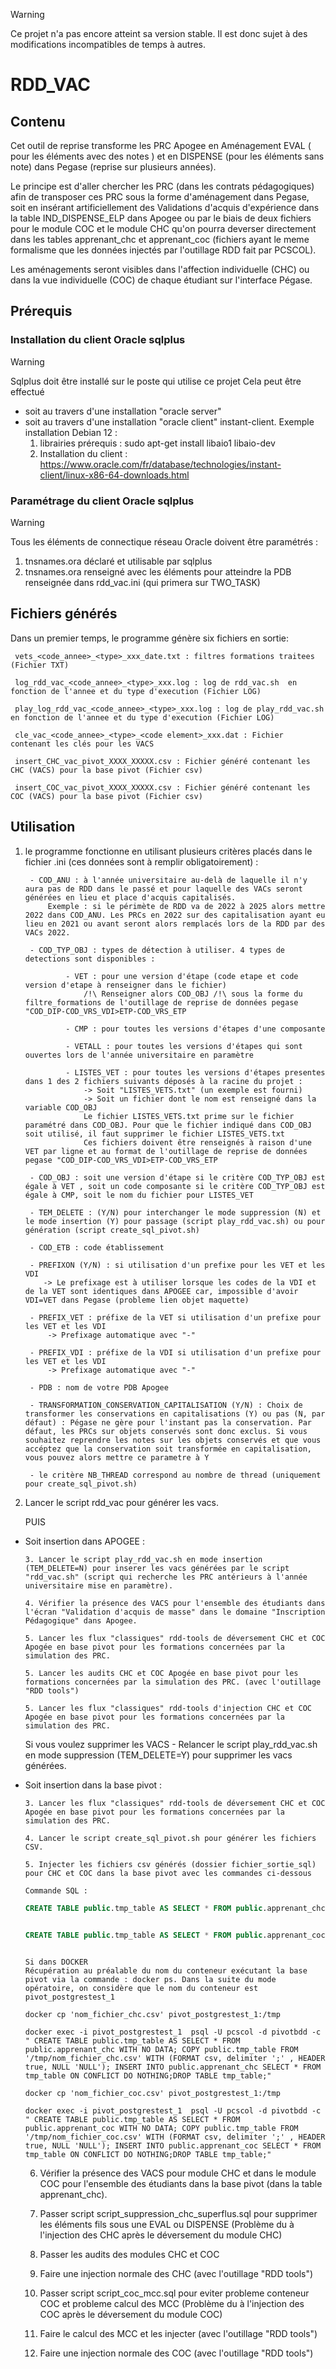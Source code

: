 
> [!WARNING]
> Ce projet n'a pas encore atteint sa version stable. Il est donc sujet à des
> modifications incompatibles de temps à autres.

# RDD_VAC

## Contenu
Cet outil de reprise transforme les PRC Apogee en Aménagement EVAL ( pour les éléments avec des notes ) et en DISPENSE (pour les éléments sans note) dans Pegase (reprise sur plusieurs années).

Le principe est d'aller chercher les PRC (dans les contrats pédagogiques) afin de transposer ces PRC sous la forme d'aménagement dans Pegase, soit en insérant artificiellement des Validations d'acquis d'expérience dans la table IND_DISPENSE_ELP dans Apogee ou par le biais de deux fichiers pour le module COC et le module CHC qu'on pourra deverser directement dans les tables apprenant_chc et apprenant_coc (fichiers ayant le meme formalisme que les données injectés par l'outillage RDD fait par PCSCOL).

Les aménagements seront visibles dans l'affection individuelle (CHC) ou dans la vue individuelle (COC) de chaque étudiant sur l'interface Pégase.

## Prérequis
### Installation du client Oracle sqlplus
> [!WARNING]
> Sqlplus doit être installé sur le poste qui utilise ce projet 
> Cela peut être effectué
>   - soit au travers d'une installation "oracle server"
>	- soit au travers d'une installation "oracle client" instant-client. Exemple installation Debian 12 :
>		1. librairies prérequis : sudo apt-get install libaio1 libaio-dev
>		2. Installation du client : https://www.oracle.com/fr/database/technologies/instant-client/linux-x86-64-downloads.html

### Paramétrage du client Oracle sqlplus
> [!WARNING]
> Tous les éléments de connectique réseau Oracle doivent être paramétrés :
> 1. tnsnames.ora déclaré et utilisable par sqlplus
> 2. tnsnames.ora renseigné avec les éléments pour atteindre la PDB renseignée dans rdd_vac.ini (qui primera sur TWO_TASK)

## Fichiers générés

Dans un premier temps, le programme génère six fichiers en sortie:

     vets_<code_annee>_<type>_xxx_date.txt : filtres formations traitees (Fichier TXT)

     log_rdd_vac_<code_annee>_<type>_xxx.log : log de rdd_vac.sh  en fonction de l'annee et du type d'execution (Fichier LOG)

     play_log_rdd_vac_<code_annee>_<type>_xxx.log : log de play_rdd_vac.sh  en fonction de l'annee et du type d'execution (Fichier LOG)

     cle_vac_<code_annee>_<type>_<code element>_xxx.dat : Fichier contenant les clés pour les VACS

     insert_CHC_vac_pivot_XXXX_XXXXX.csv : Fichier généré contenant les CHC (VACS) pour la base pivot (Fichier csv)

     insert_COC_vac_pivot_XXXX_XXXXX.csv : Fichier généré contenant les COC (VACS) pour la base pivot (Fichier csv)


## Utilisation
1. le programme fonctionne en utilisant plusieurs critères placés dans le fichier .ini  (ces données sont à remplir obligatoirement) :

		- COD_ANU : à l'année universitaire au-delà de laquelle il n'y aura pas de RDD dans le passé et pour laquelle des VACs seront générées en lieu et place d'acquis capitalisés.
			Exemple : si le périmète de RDD va de 2022 à 2025 alors mettre 2022 dans COD_ANU. Les PRCs en 2022 sur des capitalisation ayant eu lieu en 2021 ou avant seront alors remplacés lors de la RDD par des VACs 2022.
 
		- COD_TYP_OBJ : types de détection à utiliser. 4 types de detections sont disponibles :
 
				- VET : pour une version d'étape (code etape et code version d'etape à renseigner dans le fichier)
					/!\ Renseigner alors COD_OBJ /!\ sous la forme du filtre_formations de l'outillage de reprise de données pegase "COD_DIP-COD_VRS_VDI>ETP-COD_VRS_ETP
 
				- CMP : pour toutes les versions d'étapes d'une composante

				- VETALL : pour toutes les versions d'étapes qui sont ouvertes lors de l'année universitaire en paramètre

				- LISTES_VET : pour toutes les versions d'étapes presentes dans 1 des 2 fichiers suivants déposés à la racine du projet :
					-> Soit "LISTES_VETS.txt" (un exemple est fourni)
					-> Soit un fichier dont le nom est renseigné dans la variable COD_OBJ
					Le fichier LISTES_VETS.txt prime sur le fichier paramétré dans COD_OBJ. Pour que le fichier indiqué dans COD_OBJ soit utilisé, il faut supprimer le fichier LISTES_VETS.txt
					Ces fichiers doivent être renseignés à raison d'une VET par ligne et au format de l'outillage de reprise de données pegase "COD_DIP-COD_VRS_VDI>ETP-COD_VRS_ETP

		- COD_OBJ : soit une version d'étape si le critère COD_TYP_OBJ est égale à VET , soit un code composante si le critère COD_TYP_OBJ est égale à CMP, soit le nom du fichier pour LISTES_VET

		- TEM_DELETE : (Y/N) pour interchanger le mode suppression (N) et le mode insertion (Y) pour passage (script play_rdd_vac.sh) ou pour génération (script create_sql_pivot.sh)

		- COD_ETB : code établissement
	
		- PREFIXON (Y/N) : si utilisation d'un prefixe pour les VET et les VDI
		   -> Le prefixage est à utiliser lorsque les codes de la VDI et de la VET sont identiques dans APOGEE car, impossible d'avoir VDI=VET dans Pegase (probleme lien objet maquette)
	
		- PREFIX_VET : préfixe de la VET si utilisation d'un prefixe pour les VET et les VDI
			-> Prefixage automatique avec "-"

		- PREFIX_VDI : préfixe de la VDI si utilisation d'un prefixe pour les VET et les VDI
			-> Prefixage automatique avec "-"

		- PDB : nom de votre PDB Apogee

		- TRANSFORMATION_CONSERVATION_CAPITALISATION (Y/N) : Choix de transformer les conservations en capitalisations (Y) ou pas (N, par défaut) : Pégase ne gère pour l'instant pas la conservation. Par défaut, les PRCs sur objets conservés sont donc exclus. Si vous souhaitez reprendre les notes sur les objets conservés et que vous accéptez que la conservation soit transformée en capitalisation, vous pouvez alors mettre ce parametre à Y

        - le critère NB_THREAD correspond au nombre de thread (uniquement pour create_sql_pivot.sh)

2. Lancer le script rdd_vac pour générer les vacs.

     PUIS

  * Soit insertion dans APOGEE :

		3. Lancer le script play_rdd_vac.sh en mode insertion (TEM_DELETE=N) pour inserer les vacs générées par le script "rdd_vac.sh" (script qui recherche les PRC antérieurs à l'année universitaire mise en paramètre).

		4. Vérifier la présence des VACS pour l'ensemble des étudiants dans l'écran "Validation d'acquis de masse" dans le domaine "Inscription Pédagogique" dans Apogee.

		5. Lancer les flux "classiques" rdd-tools de déversement CHC et COC Apogée en base pivot pour les formations concernées par la simulation des PRC.

		5. Lancer les audits CHC et COC Apogée en base pivot pour les formations concernées par la simulation des PRC. (avec l'outillage "RDD tools")

		5. Lancer les flux "classiques" rdd-tools d'injection CHC et COC Apogée en base pivot pour les formations concernées par la simulation des PRC. 

	Si vous voulez supprimer les VACS 
		- Relancer le script play_rdd_vac.sh en mode suppression (TEM_DELETE=Y) pour supprimer les vacs générées.

  * Soit insertion dans la base pivot :

		3. Lancer les flux "classiques" rdd-tools de déversement CHC et COC Apogée en base pivot pour les formations concernées par la simulation des PRC.

		4. Lancer le script create_sql_pivot.sh pour générer les fichiers CSV.
		
		5. Injecter les fichiers csv générés (dossier fichier_sortie_sql) pour CHC et COC dans la base pivot avec les commandes ci-dessous

	```sql
	Commande SQL :

	CREATE TABLE public.tmp_table AS SELECT * FROM public.apprenant_chc WITH NO DATA; COPY public.tmp_table FROM 'nom_fichier_chc.csv' WITH (FORMAT csv, delimiter ';' , HEADER true, NULL 'NULL'); INSERT INTO public.apprenant_chc SELECT * FROM tmp_table ON CONFLICT DO NOTHING;DROP TABLE tmp_table;


	CREATE TABLE public.tmp_table AS SELECT * FROM public.apprenant_coc WITH NO DATA; COPY public.tmp_table FROM 'nom_fichier_coc.csv' WITH (FORMAT csv, delimiter ';' , HEADER true, NULL 'NULL'); INSERT INTO public.apprenant_coc SELECT * FROM tmp_table ON CONFLICT DO NOTHING;DROP TABLE tmp_table;

	```

	```docker

	Si dans DOCKER
	Récupération au préalable du nom du conteneur exécutant la base pivot via la commande : docker ps. Dans la suite du mode opératoire, on considère que le nom du conteneur est pivot_postgrestest_1

	docker cp 'nom_fichier_chc.csv' pivot_postgrestest_1:/tmp

	docker exec -i pivot_postgrestest_1  psql -U pcscol -d pivotbdd -c " CREATE TABLE public.tmp_table AS SELECT * FROM public.apprenant_chc WITH NO DATA; COPY public.tmp_table FROM '/tmp/nom_fichier_chc.csv' WITH (FORMAT csv, delimiter ';' , HEADER true, NULL 'NULL'); INSERT INTO public.apprenant_chc SELECT * FROM tmp_table ON CONFLICT DO NOTHING;DROP TABLE tmp_table;"

	docker cp 'nom_fichier_coc.csv' pivot_postgrestest_1:/tmp

	docker exec -i pivot_postgrestest_1  psql -U pcscol -d pivotbdd -c " CREATE TABLE public.tmp_table AS SELECT * FROM public.apprenant_coc WITH NO DATA; COPY public.tmp_table FROM '/tmp/nom_fichier_coc.csv' WITH (FORMAT csv, delimiter ';' , HEADER true, NULL 'NULL'); INSERT INTO public.apprenant_coc SELECT * FROM tmp_table ON CONFLICT DO NOTHING;DROP TABLE tmp_table;"

	```

	6. Vérifier la présence des VACS pour module CHC et dans le module COC pour l'ensemble des étudiants dans la base pivot (dans la table apprenant_chc).

	7. Passer script script_suppression_chc_superflus.sql pour supprimer les éléments fils sous une EVAL ou DISPENSE
	(Problème du à l'injection des CHC après le déversement du module CHC)

	8. Passer les audits des modules CHC et COC 

	9. Faire une injection normale des CHC (avec l'outillage "RDD tools")

	10. Passer script script_coc_mcc.sql pour eviter probleme conteneur COC et probleme calcul des MCC
	(Problème du à l'injection des COC après le déversement du module COC)
				
	11. Faire le calcul des MCC et les injecter  (avec l'outillage "RDD tools")

	12. Faire une injection normale des COC (avec l'outillage "RDD tools")

